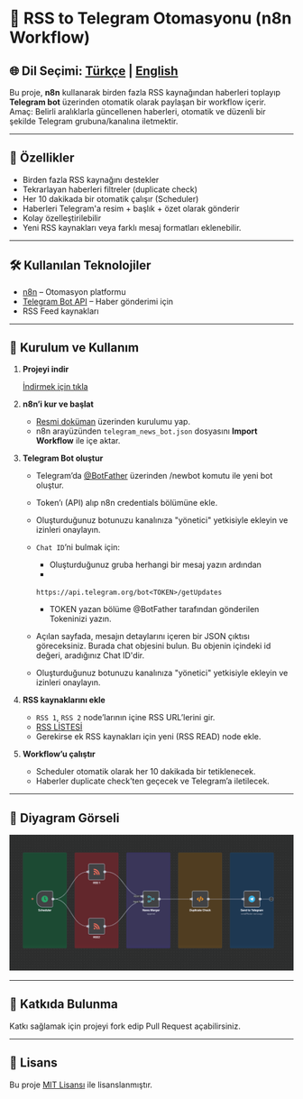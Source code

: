 # 📡 RSS to Telegram Otomasyonu (n8n Workflow)

🌐 **Dil Seçimi:** [Türkçe](README.md) | [English](README.en.md)
---

Bu proje, **n8n** kullanarak birden fazla RSS kaynağından haberleri toplayıp **Telegram bot** üzerinden otomatik olarak paylaşan bir workflow içerir.  
Amaç: Belirli aralıklarla güncellenen haberleri, otomatik ve düzenli bir şekilde Telegram grubuna/kanalına iletmektir.


---

## 🚀 Özellikler
- Birden fazla RSS kaynağını destekler
- Tekrarlayan haberleri filtreler (duplicate check)
- Her 10 dakikada bir otomatik çalışır (Scheduler)
- Haberleri Telegram'a resim + başlık + özet olarak gönderir
- Kolay özelleştirilebilir
- Yeni RSS kaynakları veya farklı mesaj formatları eklenebilir.


---

## 🛠️ Kullanılan Teknolojiler
- [n8n](https://n8n.io/) – Otomasyon platformu
- [Telegram Bot API](https://core.telegram.org/bots/api) – Haber gönderimi için
- RSS Feed kaynakları

---

## 🔧 Kurulum ve Kullanım

1. **Projeyi indir**
   
   [İndirmek için tıkla](https://drive.usercontent.google.com/u/0/uc?id=1Swuaw-etASp2KgeeVL1HQ--QGfAKf4c8&export=download)


3. **n8n’i kur ve başlat**  
   - [Resmi doküman](https://docs.n8n.io/hosting/) üzerinden kurulumu yap.  
   - n8n arayüzünden `telegram_news_bot.json` dosyasını **Import Workflow** ile içe aktar.

4. **Telegram Bot oluştur**  
   - Telegram’da [@BotFather](https://t.me/BotFather) üzerinden /newbot komutu ile yeni bot oluştur.  
   - Token’ı (API) alıp n8n credentials bölümüne ekle.
   - Oluşturduğunuz botunuzu kanalınıza "yönetici" yetkisiyle ekleyin ve izinleri onaylayın. 
   - `Chat ID`’ni bulmak için:
     - Oluşturduğunuz gruba herhangi bir mesaj yazın ardından
     - 
     `https://api.telegram.org/bot<TOKEN>/getUpdates`

     - TOKEN yazan bölüme @BotFather tarafından gönderilen Tokeninizi yazın.
   - Açılan sayfada, mesajın detaylarını içeren bir JSON çıktısı göreceksiniz. Burada chat objesini bulun. Bu objenin içindeki id değeri, aradığınız Chat ID'dir.
   - Oluşturduğunuz botunuzu kanalınıza "yönetici" yetkisiyle ekleyin ve izinleri onaylayın.

6. **RSS kaynaklarını ekle**  
   - `RSS 1`, `RSS 2` node’larının içine RSS URL’lerini gir.
   - [RSS LİSTESİ](https://bakinazik.github.io/rss/)
   - Gerekirse ek RSS kaynakları için yeni (RSS READ) node ekle.

7. **Workflow’u çalıştır**  
   - Scheduler otomatik olarak her 10 dakikada bir tetiklenecek.  
   - Haberler duplicate check’ten geçecek ve Telegram’a iletilecek.

---

## 📸 Diyagram Görseli
![Workflow Diyagramı](docs/workflow-diagram.png)

---

## 🤝 Katkıda Bulunma
Katkı sağlamak için projeyi fork edip Pull Request açabilirsiniz.  

---

## 📄 Lisans
Bu proje [MIT Lisansı](LICENSE) ile lisanslanmıştır.

